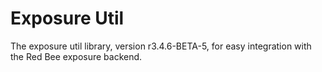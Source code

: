 # Exposure Util

The exposure util library, version r3.4.6-BETA-5, for easy integration with the Red Bee exposure backend.